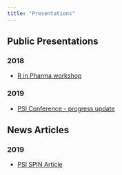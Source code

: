 ```yaml
---
title: "Presentations"
---
```


## Public Presentations

### 2018

* [R in Pharma workshop](/presentations/R_Validation_Workshop.pdf)

### 2019

* [PSI Conference - progress update](/presentations/validation_hub.pdf)

## News Articles

### 2019

* [PSI SPIN Article](/presentations/spin_r_validation.pdf)